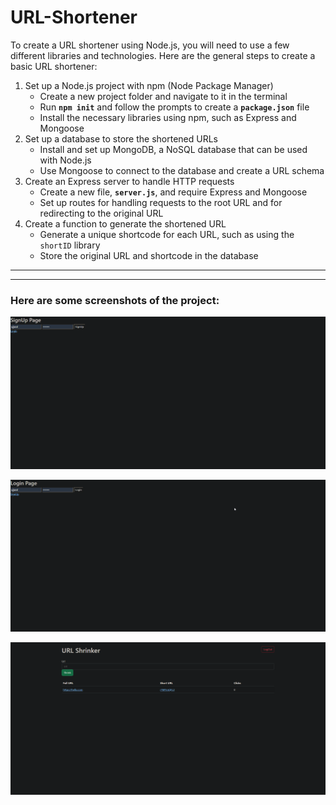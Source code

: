# URL-Shortener

To create a URL shortener using Node.js, you will need to use a few different libraries and technologies. Here are the general steps to create a basic URL shortener:

1. Set up a Node.js project with npm (Node Package Manager)
    - Create a new project folder and navigate to it in the terminal
    - Run **`npm init`** and follow the prompts to create a **`package.json`** file
    - Install the necessary libraries using npm, such as Express and Mongoose
2. Set up a database to store the shortened URLs
    - Install and set up MongoDB, a NoSQL database that can be used with Node.js
    - Use Mongoose to connect to the database and create a URL schema
3. Create an Express server to handle HTTP requests
    - Create a new file, **`server.js`**, and require Express and Mongoose
    - Set up routes for handling requests to the root URL and for redirecting to the original URL
4. Create a function to generate the shortened URL
    - Generate a unique shortcode for each URL, such as using the `shortID` library
    - Store the original URL and shortcode in the database

---

---

### Here are some screenshots of the project:

![Sign Up Page](img/signup.png)

![Login Page](img/login.png)

![Home Page](img/home.png)
